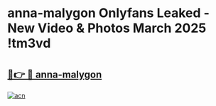 # anna-malygon Onlyfans Leaked - New Video & Photos March 2025 !tm3vd

# <h2><a href="https://hru9qv.iuczelnia.edu.pl?title=anna-malygon&ref=tm3vd">🔗👉 🔴 anna-malygon</a></h2>

[![acn](https://github.com/user-attachments/assets/0f9c940e-d8b0-45ae-aac7-cd30a18b3e1c)](https://hru9qv.iuczelnia.edu.pl?title=anna-malygon&ref=tm3vd)

